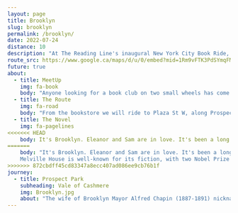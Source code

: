 ```yaml
---
layout: page
title: Brooklyn
slug: brooklyn
permalink: /brooklyn/
date: 2022-07-24
distance: 10
description: "At The Reading Line's inaugural New York City Book Ride, Sasha Fletcher, author of Be Here to Love Me at The End of the World, published by Melville House, will read 'soul-throttling prose' within Brooklyn's Prospect Park."
route_src: https://www.google.ca/maps/d/u/0/embed?mid=1Rm9vFTK3PdSYmqFMdEC1vtOGKMMLvng&ehbc=2E312F
future: true
about:
  - title: MeetUp
    img: fa-book
    body: "Anyone looking for a book club on two small wheels has come to the right spot! We're meeting on the 'open street' in front of Unnameable Books at 615 Vanderbilt Ave and St. Marks Ave in Prospect Heights at 3 PM. This is your opportunity to purchase Sasha Fletcher's debut novel (limited quantity available) to get it signed at the reading."
  - title: The Route
    img: fa-road
    body: "From the bookstore we will ride to Plaza St W, along Prospect Park W, & enter Prospect Park at 15th St. Under the shade of Prospect Park's tree canopy we'll cycle a loop to arrive after 4 pm at the Vale of Cashmere. Our leisurely & bookish ride is 6 miles long."
  - title: The Novel
    img: fa-pagelines
<<<<<<< HEAD
    body: It's Brooklyn. Eleanor and Sam are in love. It's been a long week of missed deadlines and unread invoices. Later, the sky will look like they've never seen it before, but after that, it's the end of the world. Published in 2022 by Melville House, an independent publisher located in Brooklyn, New York.
=======
    body: "It's Brooklyn. Eleanor and Sam are in love. It's been a long week of missed deadlines and unread invoices. Later, the sky will look like they've never seen it before, but after that, it's the end of the world. Published in 2022 by Melville House, an independent publisher located in Brooklyn, New York.
    Melville House is well-known for its fiction, with two Nobel Prize winners on its list. Imre Kertesz and Heinrich Boll. In particular, the company has developed a world-wide reputation for its rediscovery of forgotten international writers — its translation of a forgotten work by Hans Fallada, Every Man Dies Alone, launched a world-wide phenomenon. The company also takes pride in its discovery of many first-time writers — such as Tao Lin (Shoplifting from American Apparel), Jeremy Bushnell (The Weirdness) and Christopher Boucher (How to Keep Your Volkswagen Alive) — all of whom have gone on to greater success."
>>>>>>> 872cbdff45cd83347a8ecc407ad086ee9cb76b1f
journey:
  - title: Prospect Park
    subheading: Vale of Cashmere
    img: Brooklyn.jpg
    about: "The wife of Brooklyn Mayor Alfred Chapin (1887-1891) nicknamed the area the “Vale of Cashmere,” inspired by the Thomas Moore poem “Lalla Roohk, an Oriental Romance.” Sasha Fletcher, author of Be Here to Love Me at The End of the World ~ published by Melville House, will read 'soul-throttling prose' within the 'Natural Exploration Area' with logs to sit upon. After the reading, there will be a Q&A and certainly we'll continue talking about books and Bromptons!"
---
```

